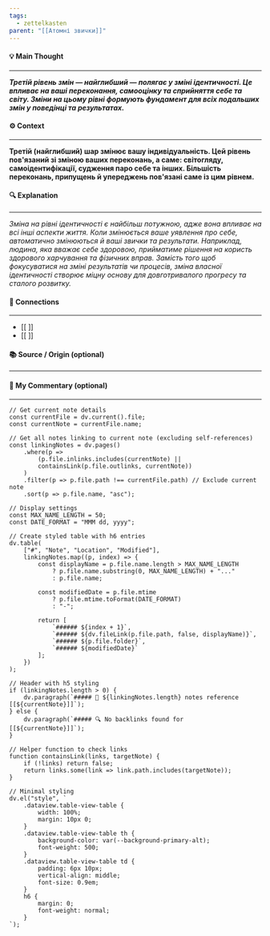 ```yaml
---
tags:
  - zettelkasten
parent: "[[Атомні звички]]"
---
```

#### 💡 Main Thought  
---
***Третій рівень змін — найглибший — полягає у зміні ідентичності. Це впливає на ваші переконання, самооцінку та сприйняття себе та світу. Зміни на цьому рівні формують фундамент для всіх подальших змін у поведінці та результатах.***

#### ⚙ Context  
---
**Третій (найглибший) шар змінює вашу індивідуальність. Цей рівень пов'язаний зі зміною ваших переконань, а саме: світогляду, самоідентифікації, судження паро себе та інших. Більшість переконань, припущень й упереджень пов'язані саме із цим рівнем.**

#### 🔍 Explanation  
---
*Зміна на рівні ідентичності є найбільш потужною, адже вона впливає на всі інші аспекти життя. Коли змінюється ваше уявлення про себе, автоматично змінюються й ваші звички та результати. Наприклад, людина, яка вважає себе здоровою, прийматиме рішення на користь здорового харчування та фізичних вправ. Замість того щоб фокусуватися на зміні результатів чи процесів, зміна власної ідентичності створює міцну основу для довготривалого прогресу та сталого розвитку.*

#### 🧱 Connections  
---
- [[ ]]  
- [[ ]]


#### 📚 Source / Origin (optional)  
---


#### 🧠 My Commentary (optional)  
---


```dataviewjs
// Get current note details
const currentFile = dv.current().file;
const currentNote = currentFile.name;

// Get all notes linking to current note (excluding self-references)
const linkingNotes = dv.pages()
    .where(p => 
        (p.file.inlinks.includes(currentNote) || 
        containsLink(p.file.outlinks, currentNote))
    )
    .filter(p => p.file.path !== currentFile.path) // Exclude current note
    .sort(p => p.file.name, "asc");

// Display settings
const MAX_NAME_LENGTH = 50;
const DATE_FORMAT = "MMM dd, yyyy";

// Create styled table with h6 entries
dv.table(
    ["#", "Note", "Location", "Modified"],
    linkingNotes.map((p, index) => {
        const displayName = p.file.name.length > MAX_NAME_LENGTH
            ? p.file.name.substring(0, MAX_NAME_LENGTH) + "..." 
            : p.file.name;
        
        const modifiedDate = p.file.mtime 
            ? p.file.mtime.toFormat(DATE_FORMAT) 
            : "-";

        return [
            `###### ${index + 1}`,
            `###### ${dv.fileLink(p.file.path, false, displayName)}`,
            `###### ${p.file.folder}`,
            `###### ${modifiedDate}`
        ];
    })
);

// Header with h5 styling
if (linkingNotes.length > 0) {
    dv.paragraph(`##### 📌 ${linkingNotes.length} notes reference [[${currentNote}]]`);
} else {
    dv.paragraph(`##### 🔍 No backlinks found for [[${currentNote}]]`);
}

// Helper function to check links
function containsLink(links, targetNote) {
    if (!links) return false;
    return links.some(link => link.path.includes(targetNote));
}

// Minimal styling
dv.el("style", `
    .dataview.table-view-table {
        width: 100%;
        margin: 10px 0;
    }
    .dataview.table-view-table th {
        background-color: var(--background-primary-alt);
        font-weight: 500;
    }
    .dataview.table-view-table td {
        padding: 6px 10px;
        vertical-align: middle;
        font-size: 0.9em;
    }
    h6 {
        margin: 0;
        font-weight: normal;
    }
`);
```